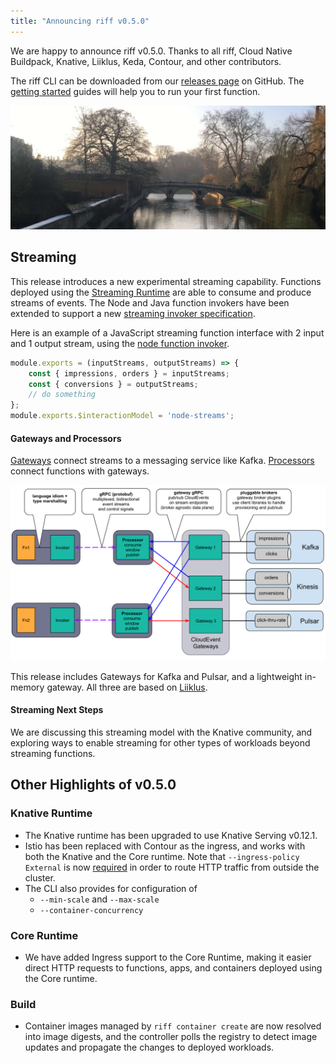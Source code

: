 ```yaml
---
title: "Announcing riff v0.5.0"
---
```


We are happy to announce riff v0.5.0. Thanks to all riff, Cloud Native Buildpack, Knative, Liiklus, Keda, Contour, and other contributors.

The riff CLI can be downloaded from our [releases page](https://github.com/projectriff/cli/releases/tag/v0.5.0) on GitHub. The [getting started](/docs/v0.5/getting-started) guides will help you to run your first function.

![Cambridge UK bridge](assets/cam-bridge.jpg)

## Streaming

This release introduces a new experimental streaming capability. Functions deployed using the [Streaming Runtime](/docs/v0.5/runtimes/streaming) are able to consume and produce streams of events. The Node and Java function invokers have been extended to support a new [streaming invoker specification](https://github.com/projectriff/invoker-specification/blob/master/streaming.md).

Here is an example of a JavaScript streaming function interface with 2 input and 1 output stream, using the [node function invoker]().
```js
module.exports = (inputStreams, outputStreams) => {
    const { impressions, orders } = inputStreams;
    const { conversions } = outputStreams;
    // do something
};
module.exports.$interactionModel = 'node-streams';
```
<!--truncate-->

#### Gateways and Processors

[Gateways](docs/v0.5/cli/riff-streaming-kafka-gateway) connect streams to a messaging service like Kafka. [Processors](/docs/v0.5/cli/riff-streaming-processor-create) connect functions with gateways.

![Streaming architecture diagram](assets/streaming.png)

This release includes Gateways for Kafka and Pulsar, and a lightweight in-memory gateway. All three are based on [Liiklus](https://github.com/bsideup/liiklus).

#### Streaming Next Steps

We are discussing this streaming model with the Knative community, and exploring ways to enable streaming for other types of workloads beyond streaming functions.

## Other Highlights of v0.5.0

### Knative Runtime

- The Knative runtime has been upgraded to use Knative Serving v0.12.1.
- Istio has been replaced with Contour as the ingress, and works with both the Knative and the Core runtime. Note that `--ingress-policy External` is now [required](/docs/v0.5/cli/riff-knative-deployer-create) in order to route HTTP traffic from outside the cluster.
- The CLI also provides for configuration of
  -  `--min-scale` and `--max-scale`
  -  `--container-concurrency`

### Core Runtime

- We have added Ingress support to the Core Runtime, making it easier direct HTTP requests to functions, apps, and containers deployed using the Core runtime.

### Build

- Container images managed by `riff container create` are now resolved into image digests, and the controller polls the registry to detect image updates and propagate the changes to deployed workloads.
